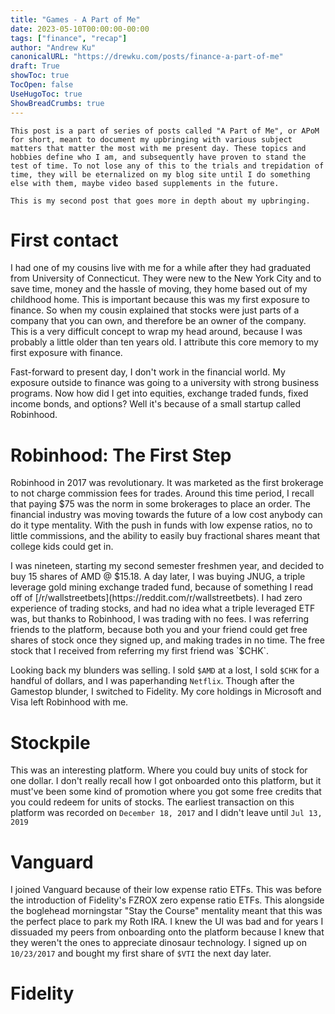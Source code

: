 ```yaml
---
title: "Games - A Part of Me"
date: 2023-05-10T00:00:00-00:00
tags: ["finance", "recap"]
author: "Andrew Ku"
canonicalURL: "https://drewku.com/posts/finance-a-part-of-me"
draft: True
showToc: true
TocOpen: false
UseHugoToc: true
ShowBreadCrumbs: true
---
```


```
This post is a part of series of posts called "A Part of Me", or APoM for short, meant to document my upbringing with various subject matters that matter the most with me present day. These topics and hobbies define who I am, and subsequently have proven to stand the test of time. To not lose any of this to the trials and trepidation of time, they will be eternalized on my blog site until I do something else with them, maybe video based supplements in the future.

This is my second post that goes more in depth about my upbringing. 
```

# First contact 
I had one of my cousins live with me for a while after they had graduated from University of Connecticut. They were new to the New York City and to save time, money and the hassle of moving, they home based out of my childhood home. This is important because this was my first exposure to finance. So when my cousin explained that stocks were just parts of a company that you can own, and therefore be an owner of the company. This is a very difficult concept to wrap my head around, because I was probably a little older than ten years old. I attribute this core memory to my first exposure with finance. 

Fast-forward to present day, I don't work in the financial world. My exposure outside to finance was going to a university with strong business programs. Now how did I get into equities, exchange traded funds, fixed income bonds, and options? Well it's because of a small startup called Robinhood. 

# Robinhood: The First Step 
Robinhood in 2017 was revolutionary. It was marketed as the first brokerage to not charge commission fees for trades. Around this time period, I recall that paying $75 was the norm in some brokerages to place an order. The financial industry was moving towards the future of a low cost anybody can do it type mentality. With the push in funds with low expense ratios, no to little commissions, and the ability to easily buy fractional shares meant that college kids could get in.

I was nineteen, starting my second semester freshmen year, and decided to buy 15 shares of AMD @ $15.18. A day later, I was buying JNUG, a triple leverage gold mining exchange traded fund, because of something I read off of [/r/wallstreetbets](https://reddit.com/r/wallstreetbets). I had zero experience of trading stocks, and had no idea what a triple leveraged ETF was, but thanks to Robinhood, I was trading with no fees. I was referring friends to the platform, because both you and your friend could get free shares of stock once they signed up, and making trades in no time. The free stock that I received from referring my first friend was `$CHK`. 

Looking back my blunders was selling. I sold `$AMD` at a lost, I sold `$CHK` for a handful of dollars, and I was paperhanding `Netflix`. 
Though after the Gamestop blunder, I switched to Fidelity. My core holdings in Microsoft and Visa left Robinhood with me. 

# Stockpile 
This was an interesting platform. Where you could buy units of stock for one dollar. I don't really recall how I got onboarded onto this platform, but it must've been some kind of promotion where you got some free credits that you could redeem for units of stocks. The earliest transaction on this platform was recorded on `December 18, 2017` and I didn't leave until `Jul 13, 2019` 

# Vanguard
I joined Vanguard because of their low expense ratio ETFs. This was before the introduction of Fidelity's FZROX zero expense ratio ETFs. This alongside the boglehead morningstar "Stay the Course" mentality meant that this was the perfect place to park my Roth IRA. I knew the UI was bad and for years I dissuaded my peers from onboarding onto the platform because I knew that they weren't the ones to appreciate dinosaur technology. I signed up on `10/23/2017` and bought my first share of `$VTI` the next day later. 

# Fidelity